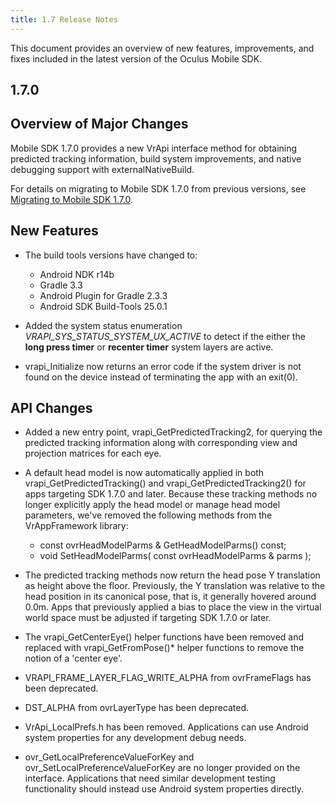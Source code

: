 ```yaml
---
title: 1.7 Release Notes
---
```


This document provides an overview of new features, improvements, and fixes included in the latest version of the Oculus Mobile SDK.

## 1.7.0

## Overview of Major Changes

Mobile SDK 1.7.0 provides a new VrApi interface method for obtaining predicted tracking information, build system improvements, and native debugging support with externalNativeBuild.

For details on migrating to Mobile SDK 1.7.0 from previous versions, see [Migrating to Mobile SDK 1.7.0](/documentation/mobilesdk/latest/concepts/mobile-native-migration/#mobile-native-migration-1-7-0).

## New Features

* The build tools versions have changed to: 
	+ Android NDK r14b
	+ Gradle 3.3
	+ Android Plugin for Gradle 2.3.3
	+ Android SDK Build-Tools 25.0.1 
	
* Added the system status enumeration *VRAPI\_SYS\_STATUS\_SYSTEM\_UX\_ACTIVE* to detect if the either the **long press timer** or **recenter timer** system layers are active. 
* vrapi\_Initialize now returns an error code if the system driver is not found on the device instead of terminating the app with an exit(0).


## API Changes

* Added a new entry point, vrapi\_GetPredictedTracking2, for querying the predicted tracking information along with corresponding view and projection matrices for each eye.
* A default head model is now automatically applied in both vrapi\_GetPredictedTracking() and vrapi\_GetPredictedTracking2() for apps targeting SDK 1.7.0 and later. Because these tracking methods no longer explicitly apply the head model or manage head model parameters, we've removed the following methods from the VrAppFramework library: 
	+ const ovrHeadModelParms &amp; GetHeadModelParms() const;
	+ void SetHeadModelParms( const ovrHeadModelParms &amp; parms );
	
* The predicted tracking methods now return the head pose Y translation as height above the floor. Previously, the Y translation was relative to the head position in its canonical pose, that is, it generally hovered around 0.0m. Apps that previously applied a bias to place the view in the virtual world space must be adjusted if targeting SDK 1.7.0 or later.
* The vrapi\_GetCenterEye() helper functions have been removed and replaced with vrapi\_GetFromPose()* helper functions to remove the notion of a 'center eye'.
* VRAPI\_FRAME\_LAYER\_FLAG\_WRITE\_ALPHA from ovrFrameFlags has been deprecated. 
* DST\_ALPHA from ovrLayerType has been deprecated.
* VrApi\_LocalPrefs.h has been removed. Applications can use Android system properties for any development debug needs.
* ovr\_GetLocalPreferenceValueForKey and ovr\_SetLocalPreferenceValueForKey are no longer provided on the interface. Applications that need similar development testing functionality should instead use Android system properties directly.

